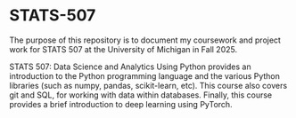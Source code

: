 # STATS-507

The purpose of this repository is to document my coursework and project work for STATS 507 at the University of Michigan in Fall 2025.

STATS 507: Data Science and Analytics Using Python provides an introduction to the Python programming language and the various Python libraries (such as numpy, pandas, scikit-learn, etc). This course also covers git and SQL, for working with data within databases. Finally, this course provides a brief introduction to deep learning using PyTorch.
